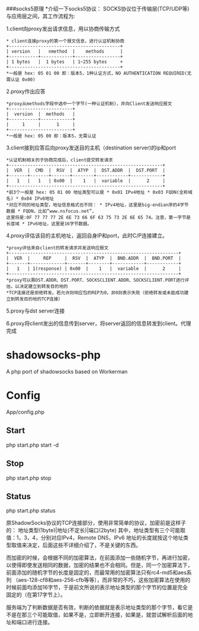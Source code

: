###socks5原理
*介绍一下socks5协议： SOCKS协议位于传输层(TCP/UDP等)与应用层之间，其工作流程为:

1.client向proxy发出请求信息，用以协商传输方式
    
    * client连接proxy的第一个报文信息，进行认证机制协商
    +------------------------------------------+
    | version   |   nmethod  |    methods      |
    +-----------+------------+-----------------+
    | 1 bytes   |  1 bytes   | 1~255 bytes     +
    +------------------------------------------+
    *一般是 hex: 05 01 00 即：版本5，1种认证方式，NO AUTHENTICATION REQUIRED(无需认证 0x00)
    
2.proxy作出应答

    *proxy从methods字段中选中一个字节(一种认证机制)，并向Client发送响应报文
    +------------------------+
    |  version  |  methods   |
    +-----------+------------+
    |     1     |      1     |
    +------------------------+
    *一般是 hex: 05 00 即：版本5，无需认证
    
3.client接到应答后向proxy发送目的主机（destination server)的ip和port

    *认证机制相关的子协商完成后，client提交转发请求
    +----------------------------------------------------------+
    |  VER  |  CMD  |  RSV  |  ATYP  |  DST.ADDR  |  DST.PORT  |
    +-------+-------+-------+--------+------------+------------+
    |   1   |   1   | 0x00  |    1   |  variable  |      2     |
    +----------------------------------------------------------+
    *前3个一般是 hex: 05 01 00 地址类型可以是 * 0x01 IPv4地址 * 0x03 FQDN(全称域名) * 0x04 IPv6地址
    *对应不同的地址类型，地址信息格式也不同： * IPv4地址，这里是big-endian序的4字节数据 * FQDN，比如”www.nsfocus.net”，
    这里将是:0F 77 77 77 2E 6E 73 66 6F 63 75 73 2E 6E 65 74。注意，第一字节是长度域 * IPv6地址，这里是16字节数据。

4.proxy评估该目的主机地址，返回自身IP和port，此时C/P连接建立。

    *proxy评估来自client的转发请求并发送响应报文
    +----------------------------------------------------------------+
    |  VER  |     REP     |  RSV  |  ATYP  |  BND.ADDR  |  BND.PORT  |
    +-------+-------------+-------+--------+------------+------------+
    |   1   | 1(response) | 0x00  |    1   |  variable  |      2     |
    +----------------------------------------------------------------+
    *proxy可以靠DST.ADDR、DST.PORT、SOCKSCLIENT.ADDR、SOCKSCLIENT.PORT进行评估，以决定建立到转发目的地的
    *TCP连接还是拒绝转发。若允许则响应包的REP为0，非0则表示失败（拒绝转发或未能成功建立到转发目的地的TCP连接）

5.proxy与dst server连接

6.proxy将client发出的信息传到server，将server返回的信息转发到client。代理完成


# shadowsocks-php
A php port of shadowsocks based on Workerman

# Config
App/config.php

## Start

php start.php start -d

## Stop

php start.php stop

## Status

php start.php status

原ShadowSocks协议的TCP连接部分，使用非常简单的协议，加密前是这样子的：
地址类型(1byte)|地址(不定长)|端口(2byte)
其中，地址类型有三个可能取值：1，3，4，分别对应IPv4，Remote DNS，IPv6
地址的长度就按这个地址类型取值来决定，后面这些不详细介绍了，不是关键的东西。

而加密的时候，会根据不同的加密算法，在前面添加一些随机字节，再进行加密，以使得即使发送相同的数据，加密的结果也不会相同。但是，同一个加密算法下，前面添加的随机字节的长度是固定的，而最常用的加密算法只有rc4-md5和aes系列
（aes-128-cf8和aes-256-cfb等等），而非常的不巧，这些加密算法在使用的时候前面均添加16字节，于是前文所说的表示地址类型的那个字节的位置是完全固定的（在第17字节上）。

服务端为了判断数据是否有效，判断的依据就是表示地址类型的那个字节，看它是不是在那三个可能取值，如果不是，立即断开连接，如果是，就尝试解析后面的地址和端口进行连接。